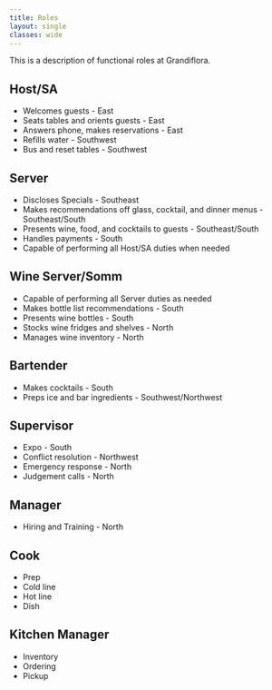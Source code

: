 ```yaml
---
title: Roles
layout: single
classes: wide
---
```

This is a description of functional roles at Grandiflora.

## Host/SA

- Welcomes guests - East
- Seats tables and orients guests - East
- Answers phone, makes reservations - East
- Refills water - Southwest
- Bus and reset tables - Southwest

## Server

- Discloses Specials - Southeast
- Makes recommendations off glass, cocktail, and dinner menus - Southeast/South
- Presents wine, food, and cocktails to guests - Southeast/South
- Handles payments - South
- Capable of performing all Host/SA duties when needed

## Wine Server/Somm

- Capable of performing all Server duties as needed
- Makes bottle list recommendations - South
- Presents wine bottles - South
- Stocks wine fridges and shelves - North
- Manages wine inventory - North

## Bartender

- Makes cocktails - South
- Preps ice and bar ingredients - Southwest/Northwest

## Supervisor

- Expo - South
- Conflict resolution - Northwest
- Emergency response - North
- Judgement calls - North

## Manager

- Hiring and Training - North

## Cook

- Prep
- Cold line
- Hot line
- Dish

## Kitchen Manager

- Inventory
- Ordering
- Pickup
